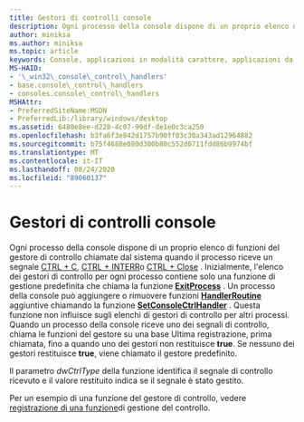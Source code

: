 ```yaml
---
title: Gestori di controlli console
description: Ogni processo della console dispone di un proprio elenco di funzioni del gestore di controllo chiamate dal sistema quando il processo riceve un segnale CTRL + C, CTRL + INTERr o CTRL + CLOSE.
author: miniksa
ms.author: miniksa
ms.topic: article
keywords: Console, applicazioni in modalità carattere, applicazioni da riga di comando, applicazioni Terminal, API console
MS-HAID:
- '\_win32\_console\_control\_handlers'
- base.console\_control\_handlers
- consoles.console\_control\_handlers
MSHAttr:
- PreferredSiteName:MSDN
- PreferredLib:/library/windows/desktop
ms.assetid: 6480e8ee-d228-4c07-99df-de1e0c3ca250
ms.openlocfilehash: b3fa6f3e842d1757b90ff03c30a343ad12964882
ms.sourcegitcommit: b75f4688e080d300b80c552d0711fdd86b9974bf
ms.translationtype: MT
ms.contentlocale: it-IT
ms.lasthandoff: 08/24/2020
ms.locfileid: "89060137"
---
```

# <a name="console-control-handlers"></a>Gestori di controlli console


Ogni processo della console dispone di un proprio elenco di funzioni del gestore di controllo chiamate dal sistema quando il processo riceve un segnale [CTRL + C](ctrl-c-and-ctrl-break-signals.md), [CTRL + INTERR](ctrl-c-and-ctrl-break-signals.md)o [CTRL + Close](ctrl-close-signal.md) . Inizialmente, l'elenco dei gestori di controllo per ogni processo contiene solo una funzione di gestione predefinita che chiama la funzione [**ExitProcess**](https://msdn.microsoft.com/library/windows/desktop/ms682658) . Un processo della console può aggiungere o rimuovere funzioni [**HandlerRoutine**](handlerroutine.md) aggiuntive chiamando la funzione [**SetConsoleCtrlHandler**](setconsolectrlhandler.md) . Questa funzione non influisce sugli elenchi di gestori di controllo per altri processi. Quando un processo della console riceve uno dei segnali di controllo, chiama le funzioni del gestore su una base Ultima registrazione, prima chiamata, fino a quando uno dei gestori non restituisce **true**. Se nessuno dei gestori restituisce **true**, viene chiamato il gestore predefinito.

Il parametro *dwCtrlType* della funzione identifica il segnale di controllo ricevuto e il valore restituito indica se il segnale è stato gestito.

Per un esempio di una funzione del gestore di controllo, vedere [registrazione di una funzione](registering-a-control-handler-function.md)di gestione del controllo.

 

 





